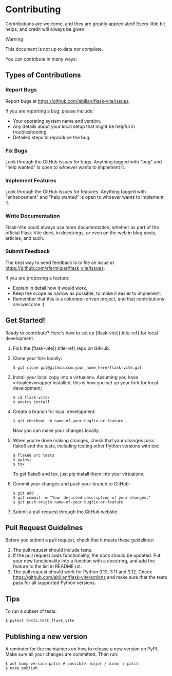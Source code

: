 # Contributing

Contributions are welcome, and they are greatly appreciated! Every
little bit helps, and credit will always be given.

> [!WARNING]
> This document is not up to date nor complete.

You can contribute in many ways:

## Types of Contributions

### Report Bugs

Report bugs at <https://github.com/abilian/flask-vite/issues>.

If you are reporting a bug, please include:

-   Your operating system name and version.
-   Any details about your local setup that might be helpful in
    troubleshooting.
-   Detailed steps to reproduce the bug.

### Fix Bugs

Look through the GitHub issues for bugs. Anything tagged with "bug"
and "help wanted" is open to whoever wants to implement it.

### Implement Features

Look through the GitHub issues for features. Anything tagged with
"enhancement" and "help wanted" is open to whoever wants to
implement it.

### Write Documentation

Flask-Vite could always use more documentation, whether as part of the
official Flask-Vite docs, in docstrings, or even on the web in blog
posts, articles, and such.

### Submit Feedback

The best way to send feedback is to file an issue at
<https://github.com/sfermigier/flask_vite/issues>.

If you are proposing a feature:

-   Explain in detail how it would work.
-   Keep the scope as narrow as possible, to make it easier to
    implement.
-   Remember that this is a volunteer-driven project, and that
    contributions are welcome :)

## Get Started!

Ready to contribute? Here's how to set up [flask-vite]{.title-ref} for
local development.

1.  Fork the [flask-vite]{.title-ref} repo on GitHub.

2.  Clone your fork locally:

        $ git clone git@github.com:your_name_here/flask-vite.git

3.  Install your local copy into a virtualenv. Assuming you have
    virtualenvwrapper installed, this is how you set up your fork for
    local development:

        $ cd flask-vite/
        $ poetry install

4.  Create a branch for local development:

        $ git checkout -b name-of-your-bugfix-or-feature

    Now you can make your changes locally.

5.  When you\'re done making changes, check that your changes pass
    flake8 and the tests, including testing other Python versions with
    tox:

        $ flake8 src tests
        $ pytest
        $ tox

    To get flake8 and tox, just pip install them into your virtualenv.

6.  Commit your changes and push your branch to GitHub:

        $ git add .
        $ git commit -m "Your detailed description of your changes."
        $ git push origin name-of-your-bugfix-or-feature

7.  Submit a pull request through the GitHub website.

## Pull Request Guidelines

Before you submit a pull request, check that it meets these guidelines:

1.  The pull request should include tests.
2.  If the pull request adds functionality, the docs should be updated.
    Put your new functionality into a function with a docstring, and add
    the feature to the list in README.rst.
3.  The pull request should work for Python 3.10, 3.11 and 3.12. Check
    <https://github.com/abilian/flask-vite/actions> and make
    sure that the tests pass for all supported Python versions.

## Tips

To run a subset of tests:

    $ pytest tests.test_flask_vite

## Publishing a new version

A reminder for the maintainers on how to release a new version on PyPI.
Make sure all your changes are committed. Then run:

    $ adt bump-version patch # possible: major / minor / patch
    $ make publish
